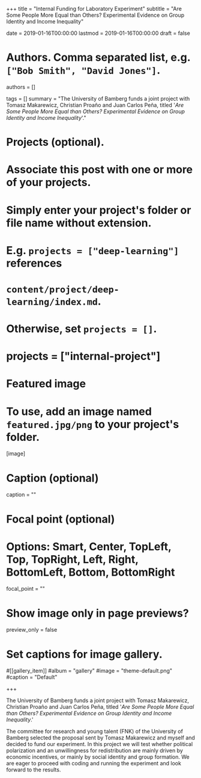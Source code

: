 +++
title = "Internal Funding for Laboratory Experiment"
subtitle = "Are Some People More Equal than Others? Experimental Evidence on Group Identity and Income Inequality"

date = 2019-01-16T00:00:00
lastmod = 2019-01-16T00:00:00
draft = false

# Authors. Comma separated list, e.g. `["Bob Smith", "David Jones"]`.
authors = []

tags = []
summary = "The University of Bamberg funds a joint project with Tomasz Makarewicz, Christian Proa&#xf1;o and Juan Carlos Pe&#xf1;a,    titled '<i>Are Some People More Equal than Others? Experimental Evidence on Group Identity and Income Inequality</i>'."

# Projects (optional).
#   Associate this post with one or more of your projects.
#   Simply enter your project's folder or file name without extension.
#   E.g. `projects = ["deep-learning"]` references 
#   `content/project/deep-learning/index.md`.
#   Otherwise, set `projects = []`.
# projects = ["internal-project"]

# Featured image
# To use, add an image named `featured.jpg/png` to your project's folder. 
[image]
  # Caption (optional)
  caption = ""

  # Focal point (optional)
  # Options: Smart, Center, TopLeft, Top, TopRight, Left, Right, BottomLeft, Bottom, BottomRight
  focal_point = ""

  # Show image only in page previews?
  preview_only = false

# Set captions for image gallery.

#[[gallery_item]]
#album = "gallery"
#image = "theme-default.png"
#caption = "Default"

+++

The University of Bamberg funds a joint project with Tomasz Makarewicz, Christian Proa&#xf1;o and Juan Carlos Pe&#xf1;a,    titled '<i>Are Some People More Equal than Others? Experimental Evidence on Group Identity and Income Inequality</i>.'

The committee for research and young talent (FNK) of the University of Bamberg selected the proposal sent by Tomasz Makarewicz and myself and decided to fund our experiment. In this project we will test whether political polarization and an unwillingness for redistribution are mainly driven by economic incentives, or mainly by social identity and group formation. We are eager to proceed with coding and running the experiment and look forward to the results.